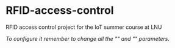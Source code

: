 # RFID-access-control
RFID access control project for the IoT summer course at LNU

*To configure it remember to change all the "<username>" and "<password>" parameters.*

